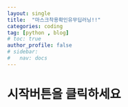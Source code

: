 ```yaml
---
layout: single
title:  "마스크착용확인유무딥러닝!!"
categories: coding
tag: [python , blog]
# toc: true
author_profile: false
# sidebar:
#   nav: docs
---
```




# 시작버튼을 클릭하세요

<!-- <!DOCTYPE html> -->
<html lang="en">
<head>
    <meta charset="UTF-8">
    <meta name="viewport" content="width=device-width, initial-scale=1.0">
    <title>Teachable Machine Image</title>
    <style>
        #container {
            display: flex;
            flex-direction: column;
            align-items: center;
        }

        #webcam-container, #label-container {
            margin: 10px;
        }

        #button-container {
            display: flex;
            justify-content: space-around;
            width: 100%;
        }

        #startBtn, #stopBtn {
            padding: 10px;
        }
    </style>
</head>
<body>
<div id="container">
    <div id="button-container">
        <button type="button" id='startBtn' onclick="init()">시작</button>
        <button type="button" id='stopBtn' onclick="stop()">중지</button>
    </div>
    <div id="webcam-container"></div>
    <div id="label-container"></div>
</div>
<script src="https://cdn.jsdelivr.net/npm/@tensorflow/tfjs@1.3.1/dist/tf.min.js"></script>
<script src="https://cdn.jsdelivr.net/npm/@teachablemachine/image@0.8/dist/teachablemachine-image.min.js"></script>
<script type="text/javascript">
    // More API functions here:
    // https://github.com/googlecreativelab/teachablemachine-community/tree/master/libraries/image

    // the link to your model provided by Teachable Machine export panel
    const URL = "../../my_model/";

    let model, webcam, labelContainer, maxPredictions;

    var flag = false;

    // Load the image model and setup the webcam
    async function init() {
        var element = document.getElementById('webcam-container');
        if (element.hasChildNodes()) {
            return;
        }

        flag = true;
        const modelURL = URL + "model.json";
        const metadataURL = URL + "metadata.json";

        // load the model and metadata
        // Refer to tmImage.loadFromFiles() in the API to support files from a file picker
        // or files from your local hard drive
        // Note: the pose library adds "tmImage" object to your window (window.tmImage)
        model = await tmImage.load(modelURL, metadataURL);
        maxPredictions = model.getTotalClasses();

        // Convenience function to setup a webcam
        const flip = true; // whether to flip the webcam
        webcam = new tmImage.Webcam(350, 350, flip); // width, height, flip
        await webcam.setup(); // request access to the webcam
        await webcam.play();
        window.requestAnimationFrame(loop);

        document.getElementById("webcam-container").appendChild(webcam.canvas);

        labelContainer = document.getElementById("label-container");
        for (let i = 0; i < maxPredictions; i++) { // and class labels
            labelContainer.appendChild(document.createElement("div"));
        }

        document.getElementById("startBtn").style.visibility = "hidden";
        document.getElementById("stopBtn").style.visibility = "visible";
    }

    async function loop() {
        webcam.update(); // update the webcam frame
        await predict();
        if (flag) {
            window.requestAnimationFrame(loop);
        }
    }

    // run the webcam image through the image model
    async function predict() {
        // predict can take in an image, video or canvas html element
        const prediction = await model.predict(webcam.canvas);
        var topChild;
        var topProb = 0;
        var topClassName = "";
        for (let i = 0; i < maxPredictions; i++) {
            prob = prediction[i].probability * 100
            if (prob > topProb) {
                topChild = labelContainer.childNodes[i];
                topProb = prob;
                topClassName = prediction[i].className + ": " + prob.toFixed(2) + "%";
            }
            labelContainer.childNodes[i].innerHTML = "";
        }
        topChild.innerHTML = topClassName;
        topChild.style.color = "white";
    }

    async function stop() {
        flag = false;
        webcam.stop();
        document.getElementById("webcam-container").removeChild(webcam.canvas);
        const labels = document.getElementById("label-container");
        while (labels.firstChild) {
            labels.removeChild(labels.lastChild);
        }
        document.getElementById("startBtn").style.visibility = "visible";
        document.getElementById("stopBtn").style.visibility = "hidden";
    }

    window.onload = function () {
        document.getElementById("stopBtn").style.visibility = "hidden";
    }
</script>
</body>
</html>